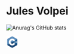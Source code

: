 # Jules Volpei


![Anurag's GitHub stats](https://github-readme-stats.vercel.app/api?username=JulesVolpei&show_icons=true&theme=swift)

<img height="32" width="32" src="https://raw.githubusercontent.com/github/explore/180320cffc25f4ed1bbdfd33d4db3a66eeeeb358/topics/cpp/cpp.png" />

